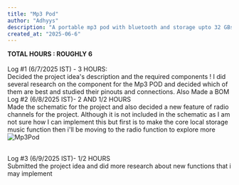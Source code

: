 ```yaml
---
title: "Mp3 Pod"
author: "Adhyys"
description: "A portable mp3 pod with bluetooth and storage upto 32 GBs"
created_at: "2025-06-6"
---
```



<b>TOTAL HOURS : ROUGHLY 6</b>
<br><br>
Log #1 (6/7/2025 IST) - 3 HOURS:
<br>
Decided the project idea's description and the required components ! I did several research on the component for the Mp3 POD and decided which of them are best and studied their pinouts and connections. Also Made a BOM
<br>
Log #2 (6/8/2025 IST)- 2 AND 1/2 HOURS
<br>
Made the schematic for the project and also decided a new feature of radio channels for the project. Although it is not included in the schematic as I am not sure how I can implement this but first is to make the core local storage music function then i'll be moving to the radio function to explore more
![Mp3Pod](https://github.com/user-attachments/assets/3c94bf71-d0c0-4b88-a561-71a7ef1dca71)

<br>
Log #3 (6/9/2025 IST)- 1/2 HOURS
<br>
Submitted the project idea and did more research about new functions that i may implement
